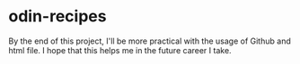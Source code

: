 # odin-recipes
By the end of this project, I'll be more practical with the usage of Github and html file.
I hope that this helps me in the future career I take.

